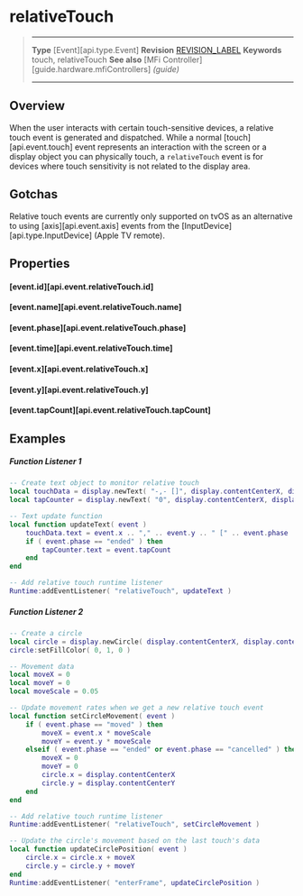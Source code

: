 
# relativeTouch

> --------------------- ------------------------------------------------------------------------------------------
> __Type__              [Event][api.type.Event]
> __Revision__          [REVISION_LABEL](REVISION_URL)
> __Keywords__          touch, relativeTouch
> __See also__          [MFi Controller][guide.hardware.mfiControllers] _(guide)_
> --------------------- ------------------------------------------------------------------------------------------

## Overview

When the user interacts with certain <nobr>touch-sensitive</nobr> devices, a relative touch event is generated and dispatched. While a normal [touch][api.event.touch] event represents an interaction with the screen or a display object you can physically touch, a `relativeTouch` event is for devices where touch sensitivity is not related to the display area.


## Gotchas

Relative touch events are currently only supported on tvOS as an alternative to using [axis][api.event.axis] events from the [InputDevice][api.type.InputDevice] <nobr>(Apple TV remote)</nobr>.


## Properties

#### [event.id][api.event.relativeTouch.id]

#### [event.name][api.event.relativeTouch.name]

#### [event.phase][api.event.relativeTouch.phase]

#### [event.time][api.event.relativeTouch.time]

#### [event.x][api.event.relativeTouch.x]

#### [event.y][api.event.relativeTouch.y]

#### [event.tapCount][api.event.relativeTouch.tapCount]


## Examples

##### Function Listener 1

``````lua
-- Create text object to monitor relative touch
local touchData = display.newText( "-,- []", display.contentCenterX, display.contentCenterY, native.systemFont, 16 )
local tapCounter = display.newText( "0", display.contentCenterX, display.contentCenterY+24, native.systemFont, 16 )

-- Text update function
local function updateText( event )
	touchData.text = event.x .. "," .. event.y .. " [" .. event.phase .. "]"
	if ( event.phase == "ended" ) then
		tapCounter.text = event.tapCount
	end
end

-- Add relative touch runtime listener
Runtime:addEventListener( "relativeTouch", updateText )
``````

##### Function Listener 2

``````lua
-- Create a circle
local circle = display.newCircle( display.contentCenterX, display.contentCenterY, 100 )
circle:setFillColor( 0, 1, 0 )

-- Movement data
local moveX = 0
local moveY = 0
local moveScale = 0.05

-- Update movement rates when we get a new relative touch event
local function setCircleMovement( event )
	if ( event.phase == "moved" ) then
		moveX = event.x * moveScale
		moveY = event.y * moveScale
	elseif ( event.phase == "ended" or event.phase == "cancelled" ) then
		moveX = 0
		moveY = 0
		circle.x = display.contentCenterX
		circle.y = display.contentCenterY
	end
end

-- Add relative touch runtime listener
Runtime:addEventListener( "relativeTouch", setCircleMovement )

-- Update the circle's movement based on the last touch's data
local function updateCirclePosition( event )
	circle.x = circle.x + moveX
	circle.y = circle.y + moveY
end
Runtime:addEventListener( "enterFrame", updateCirclePosition )
``````
